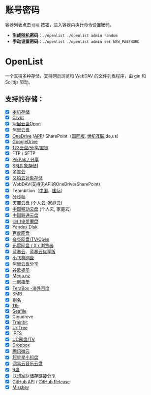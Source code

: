 # 账号密码

容器列表点击 `终端` 按钮，进入容器内执行命令设置密码。

- **生成随机密码**：`./openlist ./openlist admin random`
- **手动设置密码**：`./openlist ./openlist admin set NEW_PASSWORD`

# OpenList

一个支持多种存储，支持网页浏览和 WebDAV 的文件列表程序，由 gin 和 Solidjs 驱动。

## 支持的存储：
- [x] [本机存储](https://docs.oplist.org/zh/guide/drivers/local.html)
- [x] [Crypt](https://docs.oplist.org/zh/guide/drivers/Crypt.html)
- [x] [阿里云盘Open](https://docs.oplist.org/zh/guide/drivers/aliyundrive_open.html)
- [x] [阿里云盘](https://www.alipan.com/)
- [x] [OneDrive](https://docs.oplist.org/zh/guide/drivers/onedrive.html) /[APP](https://docs.oplist.org/zh/guide/drivers/onedrive_app.html)/ SharePoint（[国际版](https://www.office.com/), [世纪互联](https://portal.partner.microsoftonline.cn),de,us）
- [x] [GoogleDrive](https://drive.google.com/)
- [x] [123云盘/分享/直链](https://www.123pan.com/)
- [x] FTP / SFTP
- [x] [PikPak / 分享](https://www.mypikpak.com/)
- [x] [S3[对象存储]](https://docs.oplist.org/zh/guide/drivers/s3.html)
- [x] [多吉云](https://docs.oplist.org/zh/guide/drivers/s3.html#%E6%B7%BB%E5%8A%A0%E5%AF%B9%E8%B1%A1%E5%AD%98%E5%82%A8%E7%A4%BA%E4%BE%8B%E5%8F%8A%E5%AE%98%E6%96%B9%E6%96%87%E6%A1%A3)
- [x] [又拍云对象存储](https://www.upyun.com/products/file-storage)
- [x] WebDAV(支持无API的OneDrive/SharePoint)
- [x] Teambition（[中国](https://www.teambition.com/)，[国际](https://us.teambition.com/)）
- [x] [分秒帧](https://www.mediatrack.cn/)
- [x] [天翼云盘](https://cloud.189.cn) (个人云, 家庭云)
- [x] [中国移动云盘](https://yun.139.com/) (个人云, 家庭云)
- [x] [中国联通云盘](https://pan.wo.cn)
- [x] [四川电信魔盘](https://mopan.sc.189.cn/mopan/#/downloadPc)
- [x] [Yandex.Disk](https://disk.yandex.com/)
- [x] [百度网盘](https://pan.baidu.com/)
- [x] [夸克网盘/TV/Open](https://pan.quark.cn)
- [x] [迅雷网盘 / X / 浏览器](https://docs.oplist.org/zh/guide/drivers/thunder.html)
- [x] [蓝奏云](https://www.lanzou.com/)、[蓝奏云优享版](https://www.ilanzou.com)
- [x] [小飞机网盘](https://feijipan.com/)
- [x] [阿里云盘分享](https://www.alipan.com/)
- [x] [谷歌相册](https://photos.google.com/)
- [x] [Mega.nz](https://mega.nz)
- [x] [一刻相册](https://photo.baidu.com/)
- [x] [TeraBox -海外百度](https://www.terabox.com/)
- [x] SMB
- [x] [别名](https://docs.oplist.org/zh/guide/advanced/alias.html)
- [x] [115](https://115.com/)
- [x] [Seafile](https://www.seafile.com/)
- [x] Cloudreve
- [x] [Trainbit](https://trainbit.com/)
- [x] [UrlTree](https://docs.oplist.org/zh/guide/drivers/UrlTree.html)
- [x] IPFS
- [x] [UC网盘/TV](https://drive.uc.cn/)
- [x] [Dropbox](https://www.dropbox.com)
- [x] [腾讯微云](https://www.weiyun.com/)
- [x] [超星星小组盘](https://docs.oplist.org/zh/guide/drivers/chaoxing.html)
- [x] [网易云音乐云盘](https://docs.oplist.org/zh/guide/drivers/163music.html)
- [x] [6盘](https://docs.oplist.org/zh/guide/drivers/halalcloud.html)
- [x] [联想家庭储存链接分享](https://pc.lenovo.com.cn)
- [x] [GitHub API](https://docs.oplist.org/zh/guide/drivers/github.html) / [GitHub Release](https://docs.oplist.org/zh/guide/drivers/github_releases.html)
- [x] [Misskey](https://misskey-hub.net/cn/docs/for-users/features/drive/)
